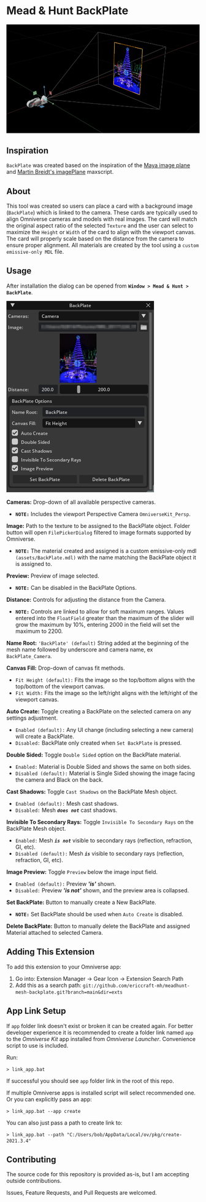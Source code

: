 
# Mead & Hunt BackPlate
![BackPlate Screenshot](/images/backplate_screenshot_v1.0.0.jpg)

## Inspiration
`BackPlate` was created based on the inspiration of the [Maya image plane](https://knowledge.autodesk.com/support/maya/learn-explore/caas/CloudHelp/cloudhelp/2022/ENU/Maya-LightingShading/files/GUID-F72F8E1B-EFFE-400E-BD92-5441BE9CD28F-htm.html) and [Martin Breidt's imagePlane](https://apps.autodesk.com/3DSMAX/en/Detail/Index?id=937735873795409037&appLang=en&os=Win64) maxscript.
## About
This tool was created so users can place a card with a background image (`BackPlate`) which is linked to the camera. These cards are typically used to align Omniverse cameras and models with real images. The card will match the original aspect ratio of the selected `Texture` and the user can select to maximize the `Height` or `Width` of the card to align with the viewport canvas. The card will properly scale based on the distance from the camera to ensure proper alignment. All materials are created by the tool using a `custom emissive-only MDL` file.

## Usage
After installation the dialog can be opened from **`Window > Mead & Hunt > BackPlate`**.

![BackPlate UI](images/backplate_ui_v1.3.0.png)

**Cameras:** Drop-down of all available perspective cameras.
- **`NOTE:`** Includes the viewport Perspective Camera `OmniverseKit_Persp`.

**Image:** Path to the texture to be assigned to the BackPlate object. Folder button will open `FilePickerDialog` filtered to image formats supported by Omniverse. 
- **`NOTE:`** The material created and assigned is a custom emissive-only mdl `(assets/BackPlate.mdl)` with the name matching the BackPlate object it is assigned to.

**Preview:** Preview of image selected.
- **`NOTE:`** Can be disabled in the BackPlate Options.

**Distance:** Controls for adjusting the distance from the Camera.
- **`NOTE:`** Controls are linked to allow for soft maximum ranges. Values entered into the `FloatField` greater than the maximum of the slider will grow the maximum by 10%, entering 2000 in the field will set the maximum to 2200.

**Name Root:** `'BackPlate' (default)` String added at the beginning of the mesh name followed by underscore and camera name, ex `BackPlate_Camera`.

**Canvas Fill:** Drop-down of canvas fit methods.
- `Fit Height (default):` Fits the image so the top/bottom aligns with the top/bottom of the viewport canvas.
- `Fit Width:` Fits the image so the left/right aligns with the left/right of the viewport canvas.

**Auto Create:** Toggle creating a BackPlate on the selected camera on any settings adjustment.
- `Enabled (default):` Any UI change (including selecting a new camera) will create a BackPlate.
- `Disabled:` BackPlate only created when `Set BackPlate` is pressed.

**Double Sided:** Toggle `Double Sided` option on the BackPlate material.
- `Enabled:` Material is Double Sided and shows the same on both sides.
- `Disabled (default):` Material is Single Sided showing the image facing the camera and Black on the back.

**Cast Shadows:** Toggle `Cast Shadows` on the BackPlate Mesh object.
- `Enabled (default):` Mesh cast shadows.
- `Disabled:` Mesh ***`does not`*** cast shadows.

**Invisible To Secondary Rays:** Toggle `Invisible To Secondary Rays` on the BackPlate Mesh object.
- `Enabled:` Mesh ***`is not`*** visible to secondary rays (reflection, refraction, GI, etc).
- `Disabled (default):` Mesh ***`is`*** visible to secondary rays (reflection, refraction, GI, etc).

**Image Preview:** Toggle `Preview` below the image input field.
- `Enabled (default):` Preview ***'is'*** shown.
- `Disabled:` Preview ***'is not'*** shown, and the preview area is collapsed.

**Set BackPlate:** Button to manually create a New BackPlate.
- **`NOTE:`** Set BackPlate should be used when `Auto Create` is disabled.

**Delete BackPlate:** Button to manually delete the BackPlate and assigned Material attached to selected Camera.

## Adding This Extension
To add this extension to your Omniverse app:
1. Go into: Extension Manager -> Gear Icon -> Extension Search Path
2. Add this as a search path: `git://github.com/ericcraft-mh/meadhunt-mesh-backplate.git?branch=main&dir=exts`

## App Link Setup
If `app` folder link doesn't exist or broken it can be created again. For better developer experience it is recommended to create a folder link named `app` to the *Omniverse Kit* app installed from *Omniverse Launcher*. Convenience script to use is included.

Run:

```
> link_app.bat
```

If successful you should see `app` folder link in the root of this repo.

If multiple Omniverse apps is installed script will select recommended one. Or you can explicitly pass an app:

```
> link_app.bat --app create
```

You can also just pass a path to create link to:

```
> link_app.bat --path "C:/Users/bob/AppData/Local/ov/pkg/create-2021.3.4"
```

## Contributing
The source code for this repository is provided as-is, but I am accepting outside contributions.

Issues, Feature Requests, and Pull Requests are welcomed.

